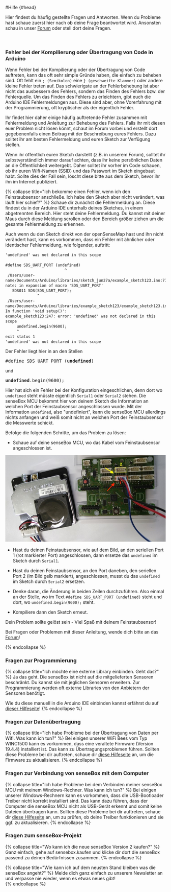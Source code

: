 #Hilfe {#head}
<div class="description">
Hier findest du häufig gestellte Fragen und Antworten. Wenn du Probleme hast schaue zuerst hier nach ob deine Frage beantwortet wird. Ansonsten schau in unser <a href="https://forum.sensebox.de/">Forum</a> oder stell dort deine Fragen.</div>
<div class="line">
    <br>
    <br>
</div>

### Fehler bei der Kompilierung oder Übertragung von Code in Arduino

Wenn Fehler bei der Kompilierung oder der Übertragung von Code auftreten, kann das oft sehr simple Gründe haben, die einfach zu beheben sind. Oft fehlt ein `; (Semikolon)` eine `} (geschweifte Klammer)` oder andere kleine Fehler treten auf. Das schwierigste an der Fehlerbehebung ist aber nicht das ausbessern des Fehlers, sondern das Finden des Fehlers bzw. der Fehlerquelle. Um das Finden des Fehlers zu erleichtern, gibt euch die Arduino IDE Fehlermeldungen aus. 
Diese sind aber, ohne Vorerfahrung mit der Programmierung, oft kryptischer als der eigentlich Fehler.

Ihr findet hier daher einige häufig auftretende Fehler zusammen mit Fehlermeldung und Anleitung zur Behebung des Fehlers. Falls ihr mit diesen euer Problem nicht lösen könnt, schaut im Forum vorbei und erstellt dort gegebenenfalls einen Beitrag mit der Beschreibung eures Fehlers. Dazu solltet ihr am besten Fehlermeldung und euren Sketch zur Verfügung stellen. 

<div class="box_info">
    <i class="fa fa-info fa-fw" aria-hidden="true" style="color: #42acf3;"></i>
   Wenn ihr öffentlich euren Sketch darstellt (z.B. in unserem Forum), solltet ihr selbstverständlich immer darauf achten, dass ihr keine persönlichen Daten an die Öffentlichkeit weitergebt. Daher solltet ihr vorher im Code schauen, ob ihr euren Wifi-Namen (SSID) und das Passwort im Sketch eingebaut habt. Sollte dies der Fall sein, löscht diese bitte aus dem Sketch, bevor ihr ihn im Internet publiziert.
</div>

{% collapse title="Ich bekomme einen Fehler, wenn ich den Feinstaubsensor anschließe. Ich habe den Sketch aber nicht verändert, was läuft hier schief?" %}
Schaue dir zunächst die Fehlermeldung an. Diese findest du in der Arduino IDE unterhalb deines Sketches, in einem abgetrennten Bereich. Hier steht deine Fehlermeldung. Du kannst mit deiner Maus durch diese Meldung scrollen oder den Bereich größer ziehen um die gesamte Fehlermeldung zu erkennen.

Auch wenn du den Sketch direkt von der openSenseMap hast und ihn nicht verändert hast, kann es vorkommen, dass ein Fehler mit ähnlicher oder identischer Fehlermeldung, wie folgender, auftritt:

```arduino
'undefined' was not declared in this scope
   
#define SDS_UART_PORT (undefined)
                          ^
 /Users/user-name/Documents/Arduino/libraries/sketch_jun27a/example_sketch123.ino:77:12: note: in expansion of macro 'SDS_UART_PORT'
   SDS011 SDS(SDS_UART_PORT);
              ^
 /Users/user-name/Documents/Arduino/libraries/example_sketch123/example_sketch123.ino: In function 'void setup()':
example_sketch123:247: error: 'undefined' was not declared in this scope
     undefined.begin(9600);
     ^
exit status 1
'undefined' was not declared in this scope
```

Der Fehler liegt hier in an den Stellen
<pre>#define SDS_UART_PORT (<b>undefined</b>)</pre>
und
<pre><b>undefined</b>.begin(9600);</pre>

Hier hat sich ein Fehler bei der Konfiguration eingeschlichen, denn dort wo `undefined` steht müsste eigentlich `Serial1` oder `Serial2` stehen. Die senseBox MCU bekommt hier von deinem Sketch die Information an welchen Port der Feinstaubsensor angeschlossen wurde. Mit der Information `undefined`, also "undefiniert", kann die senseBox MCU allerdings nichts anfangen und weiß somit nicht an welchen Port der Feinstaubsensor die Messwerte schickt. 

Befolge die folgenden Schritte, um das Problem zu lösen:

- Schaue auf deine senseBox MCU, wo das Kabel vom Feinstaubsensor angeschlossen ist.

![Schau nach, an welchem der beiden farbig markierten Ports du deinen Feinstaub Sensor angeschlossen hast](pictures/feinstaub_serial_port.jpg)

- Hast du deinen Feinstaubsensor, wie auf dem Bild, an den seriellen Port 1 (rot markierter Port) angeschlossen, dann ersetze das `undefined` im Sketch durch `Serial1`. 

- Hast du deinen Feinstaubsensor, an den Port daneben, den seriellen Port 2 (im Bild gelb markiert), angeschlossen, musst du das `undefined` im Sketch durch `Serial2` ersetzen. 

- Denke daran, die Änderung in beiden Zeilen durchzuführen. Also einmal an der Stelle, wo im Text `#define SDS_UART_PORT (undefined)` steht und dort, wo `undefined.begin(9600);` steht.

- Kompiliere dann den Sketch erneut. 

Dein Problem sollte gelöst sein - Viel Spaß mit deinem Feinstaubsensor! 

Bei Fragen oder Problemen mit dieser Anleitung, wende dich bitte an das [Forum](https://forum.sensebox.de)!

{% endcollapse %}


### Fragen zur Programmierung
{% collapse title="Ich möchte eine externe Library einbinden. Geht das?" %}
Ja das geht. Die senseBox ist nicht auf die mitgelieferten Sensoren beschränkt. Du kannst sie mit jeglichen Sensoren erweitern. Zur Programmierung werden oft externe Libraries von den Anbietern der Sensoren benötigt. 

Wie du diese manuell in die Arduino IDE einbinden kannst erfährst du auf [dieser Hilfeseite](add-external-libraries.md)!
{% endcollapse %}


### Fragen zur Datenübertragung

{% collapse title="Ich habe Probleme bei der Übertragung von Daten per Wifi. Was kann ich tun?" %}
Bei einigen unserer WiFi Bees vom Typ WINC1500 kann es vorkommen, dass eine veraltete Firmware (Version 19.4.4) installiert ist. Das kann zu Übertragungsproblemen führen. Sollten diese Probleme bei dir auftreten, schaue dir [diese Hilfeseite](additional-info.md) an, um die Firmware zu aktualisieren.
{% endcollapse %}

### Fragen zur Verbindung von senseBox mit dem Computer

{% collapse title="Ich habe Probleme bei dem Verbinden meiner senseBox MCU mit meinem Windows-Rechner. Was kann ich tun?" %}
Bei einigen unserer Windows-Rechnern kann es vorkommen, dass die USB-Bootloader Treiber nicht korrekt installiert sind. Das kann dazu führen, dass der Computer die senseBox MCU nicht als USB-Gerät erkennt und somit keine Dateien übertragen kann. Sollten diese Probleme bei dir auftreten, schaue dir [diese Hilfeseite](win-boot-help.md) an, um zu prüfen, ob deine Treiber funktionieren und sie ggf. zu aktualisieren.
{% endcollapse %}


### Fragen zum senseBox-Projekt

{% collapse title="Wo kann ich die neue senseBox Version 2 kaufen?" %}
Ganz einfach, gehe auf sensebox.kaufen und klicke dir dort die senseBox passend zu deinen Bedürfnissen zusammen.
{% endcollapse %}


{% collapse title="Wie kann ich auf dem neusten Stand bleiben was die senseBox angeht?" %}
Melde dich ganz einfach zu unserem Newsletter an und verpasse nie wieder, wenn es etwas neues gibt!     
{% endcollapse %}
